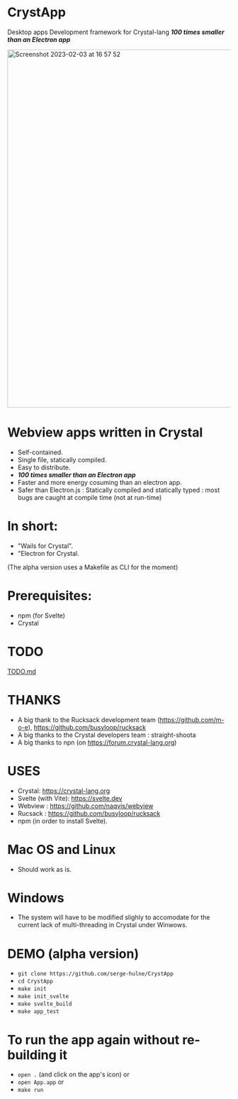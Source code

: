 
# CrystApp 
Desktop apps Development framework for Crystal-lang
***100 times smaller than an Electron app***

<img width="807" alt="Screenshot 2023-02-03 at 16 57 52" src="https://user-images.githubusercontent.com/303502/216673349-1131c4d5-75d8-4a58-948e-5069a7f0fa38.png">

# Webview apps written in Crystal
- Self-contained.
- Single file, statically compiled.
- Easy to distribute.
- ***100 times smaller than an Electron app***
- Faster and more energy cosuming than an electron app.
- Safer than Electron.js : Statically compiled and statically typed : most bugs are caught at compile time (not at run-time)

# In short:
- "Wails for Crystal".
- "Electron for Crystal.

(The alpha version uses a Makefile as CLI for the moment)

# Prerequisites:
- npm (for Svelte)
- Crystal

# TODO
[TODO.md](https://github.com/serge-hulne/CrystApp/blob/main/TODO.md)

# THANKS
- A big thank to the Rucksack development team (https://github.com/m-o-e), https://github.com/busyloop/rucksack
- A big thanks to the Crystal developers team : straight-shoota
- A big thanks to npn (on https://forum.crystal-lang.org) 

# USES
- Crystal: https://crystal-lang.org
- Svelte (with Vite): https://svelte.dev
- Webview : https://github.com/naqvis/webview
- Rucsack : https://github.com/busyloop/rucksack
- npm (in order to install Svelte).

# Mac OS and Linux
-  Should work as is.

# Windows
- The system will have to be modified slighly to accomodate for the current lack of multi-threading in Crystal under Winwows.

# DEMO (alpha version)
- `git clone https://github.com/serge-hulne/CrystApp`
- `cd CrystApp`
- `make init`
- `make init_svelte`
- `make svelte_build`
- `make app_test`

# To run the app again without re-building it
- `open .` (and click on the app's icon)
or
- `open App.app`
or 
- `make run`
  
